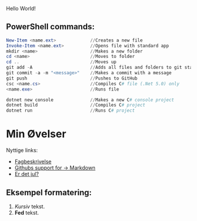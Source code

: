 Hello World!

## PowerShell commands:

```powershell
New-Item <name.ext>             //Creates a new file
Invoke-Item <name.ext>          //Opens file with standard app
mkdir <name>                    //Makes a new folder
cd <name>                       //Moves to folder
cd ..                           //Moves up
git add -A                      //Adds all files and folders to git staging
git commit -a -m "<message>"    //Makes a commit with a message
git push                        //Pushes to GitHub
csc <name.cs>                   //Compiles C# file (.Net 5.0) only
<name.exe>                      //Runs file

dotnet new console              //Makes a new C# console project
dotnet build                    //Compiles C# project
dotnet run                      //Runs C# project
```

# Min Øvelser

Nyttige links:

- [Fagbeskrivelse](https://odin.sdu.dk/sitecore/index.php?a=fagbesk&id=111413&lang=da)
- [Githubs support for 
    → Markdown](https://docs.github.com/en/get-started/writing-on-github/getting-started-with-writing-and-formatting-on-github/basic-writing-and-formatting-syntax)
- [Er det jul?](https://isitchristmas.com)

## Eksempel formatering:

1. *Kursiv* tekst.
2. **Fed** tekst.
